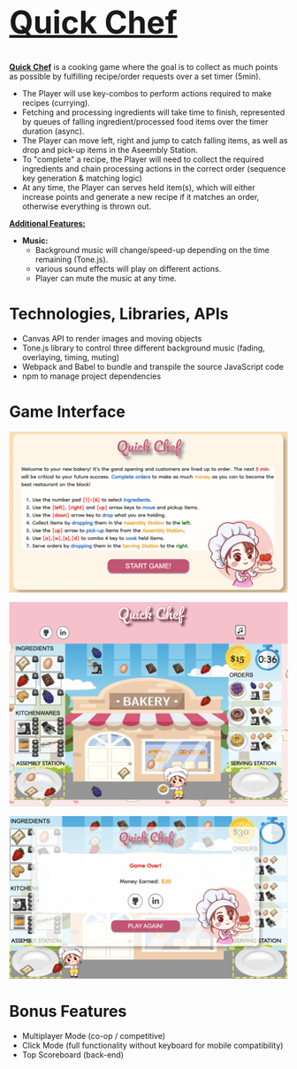 # <a href="https://xlucyluo.github.io/QuickChef/"><h1>Quick Chef</h1></a> 

**<a href="https://xlucyluo.github.io/QuickChef/">Quick Chef</a>** is a cooking game where the goal is to collect as much points as possible by fulfilling recipe/order requests over a set timer (5min).

+ The Player will use key-combos to perform actions required to make recipes (currying). 
+ Fetching and processing ingredients will take time to finish, represented by queues of falling ingredient/processed food items over the timer duration (async). 
+ The Player can move left, right and jump to catch falling items, as well as drop and pick-up items in the Aseembly Station.
+ To "complete" a recipe, the Player will need to collect the required ingredients and chain processing actions in the correct order (sequence key generation & matching logic)
+ At any time, the Player can serves held item(s), which will either increase points and generate a new recipe if it matches an order, otherwise everything is thrown out.

<ins>**Additional Features:**</ins>
+ **Music:**
    + Background music will change/speed-up depending on the time remaining (Tone.js).
    + various sound effects will play on different actions.
    + Player can mute the music at any time.


# Technologies, Libraries, APIs

- Canvas API to render images and moving objects
- Tone.js library to control three different background music (fading, overlaying, timing, muting)
- Webpack and Babel to bundle and transpile the source JavaScript code
- npm to manage project dependencies


# Game Interface

![Intro Interface](https://github.com/xLucyLuo/QuickChef/blob/main/assets/images/intro_interface.png)

![Game Interface](https://github.com/xLucyLuo/QuickChef/blob/main/assets/images/game_interface.png)

![Game Over Interface](https://github.com/xLucyLuo/QuickChef/blob/main/assets/images/gameover_interface.png)


# Bonus Features
- Multiplayer Mode (co-op / competitive)
- Click Mode (full functionality without keyboard for mobile compatibility)
- Top Scoreboard (back-end)